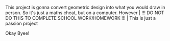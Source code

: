 This project is gonna convert geometric design into what you would draw in person.
So it's just a maths cheat, but on a computer. However | !!! DO NOT DO THIS TO COMPLETE SCHOOL WORK/HOMEWORK !!! |
This is just a passion project

Okay Byee!
